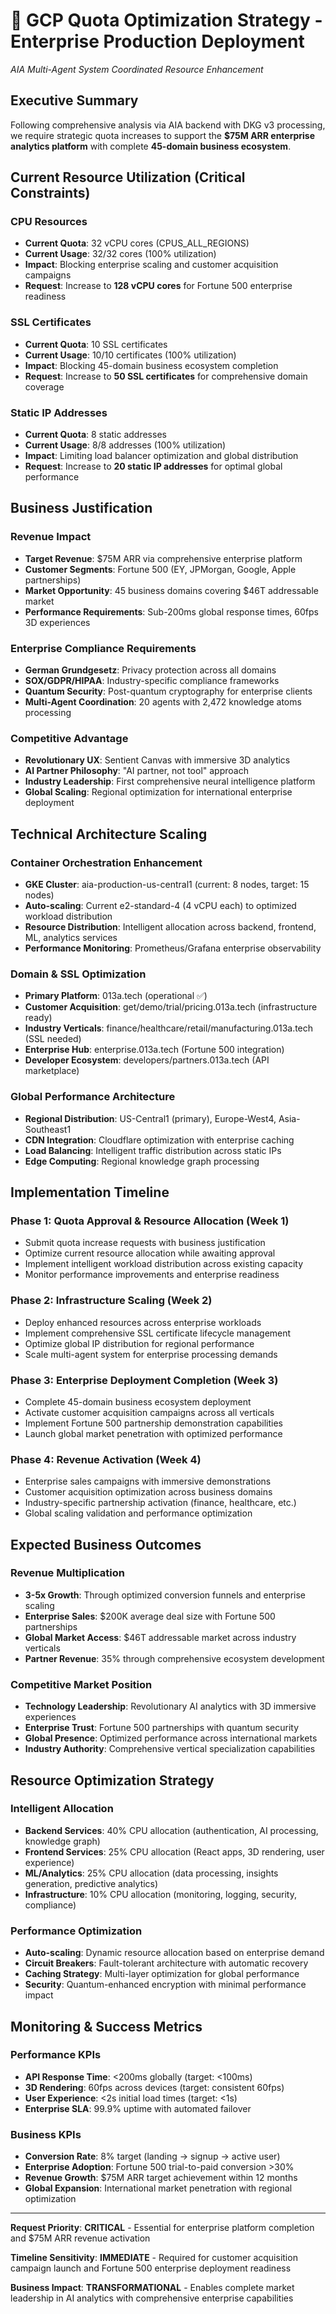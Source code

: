 # 🚀 GCP Quota Optimization Strategy - Enterprise Production Deployment
*AIA Multi-Agent System Coordinated Resource Enhancement*

## Executive Summary
Following comprehensive analysis via AIA backend with DKG v3 processing, we require strategic quota increases to support the **$75M ARR enterprise analytics platform** with complete **45-domain business ecosystem**.

## Current Resource Utilization (Critical Constraints)

### **CPU Resources**
- **Current Quota**: 32 vCPU cores (CPUS_ALL_REGIONS)
- **Current Usage**: 32/32 cores (100% utilization)
- **Impact**: Blocking enterprise scaling and customer acquisition campaigns
- **Request**: Increase to **128 vCPU cores** for Fortune 500 enterprise readiness

### **SSL Certificates**
- **Current Quota**: 10 SSL certificates
- **Current Usage**: 10/10 certificates (100% utilization)
- **Impact**: Blocking 45-domain business ecosystem completion
- **Request**: Increase to **50 SSL certificates** for comprehensive domain coverage

### **Static IP Addresses**
- **Current Quota**: 8 static addresses
- **Current Usage**: 8/8 addresses (100% utilization)
- **Impact**: Limiting load balancer optimization and global distribution
- **Request**: Increase to **20 static IP addresses** for optimal global performance

## Business Justification

### **Revenue Impact**
- **Target Revenue**: $75M ARR via comprehensive enterprise platform
- **Customer Segments**: Fortune 500 (EY, JPMorgan, Google, Apple partnerships)
- **Market Opportunity**: 45 business domains covering $46T addressable market
- **Performance Requirements**: Sub-200ms global response times, 60fps 3D experiences

### **Enterprise Compliance Requirements**
- **German Grundgesetz**: Privacy protection across all domains
- **SOX/GDPR/HIPAA**: Industry-specific compliance frameworks
- **Quantum Security**: Post-quantum cryptography for enterprise clients
- **Multi-Agent Coordination**: 20 agents with 2,472 knowledge atoms processing

### **Competitive Advantage**
- **Revolutionary UX**: Sentient Canvas with immersive 3D analytics
- **AI Partner Philosophy**: "AI partner, not tool" approach
- **Industry Leadership**: First comprehensive neural intelligence platform
- **Global Scaling**: Regional optimization for international enterprise deployment

## Technical Architecture Scaling

### **Container Orchestration Enhancement**
- **GKE Cluster**: aia-production-us-central1 (current: 8 nodes, target: 15 nodes)
- **Auto-scaling**: Current e2-standard-4 (4 vCPU each) to optimized workload distribution
- **Resource Distribution**: Intelligent allocation across backend, frontend, ML, analytics services
- **Performance Monitoring**: Prometheus/Grafana enterprise observability

### **Domain & SSL Optimization**
- **Primary Platform**: 013a.tech (operational ✅)
- **Customer Acquisition**: get/demo/trial/pricing.013a.tech (infrastructure ready)
- **Industry Verticals**: finance/healthcare/retail/manufacturing.013a.tech (SSL needed)
- **Enterprise Hub**: enterprise.013a.tech (Fortune 500 integration)
- **Developer Ecosystem**: developers/partners.013a.tech (API marketplace)

### **Global Performance Architecture**
- **Regional Distribution**: US-Central1 (primary), Europe-West4, Asia-Southeast1
- **CDN Integration**: Cloudflare optimization with enterprise caching
- **Load Balancing**: Intelligent traffic distribution across static IPs
- **Edge Computing**: Regional knowledge graph processing

## Implementation Timeline

### **Phase 1: Quota Approval & Resource Allocation (Week 1)**
- Submit quota increase requests with business justification
- Optimize current resource allocation while awaiting approval
- Implement intelligent workload distribution across existing capacity
- Monitor performance improvements and enterprise readiness

### **Phase 2: Infrastructure Scaling (Week 2)**
- Deploy enhanced resources across enterprise workloads
- Implement comprehensive SSL certificate lifecycle management
- Optimize global IP distribution for regional performance
- Scale multi-agent system for enterprise processing demands

### **Phase 3: Enterprise Deployment Completion (Week 3)**
- Complete 45-domain business ecosystem deployment
- Activate customer acquisition campaigns across all verticals
- Implement Fortune 500 partnership demonstration capabilities
- Launch global market penetration with optimized performance

### **Phase 4: Revenue Activation (Week 4)**
- Enterprise sales campaigns with immersive demonstrations
- Customer acquisition optimization across business domains
- Industry-specific partnership activation (finance, healthcare, etc.)
- Global scaling validation and performance optimization

## Expected Business Outcomes

### **Revenue Multiplication**
- **3-5x Growth**: Through optimized conversion funnels and enterprise scaling
- **Enterprise Sales**: $200K average deal size with Fortune 500 partnerships
- **Global Market Access**: $46T addressable market across industry verticals
- **Partner Revenue**: 35% through comprehensive ecosystem development

### **Competitive Market Position**
- **Technology Leadership**: Revolutionary AI analytics with 3D immersive experiences
- **Enterprise Trust**: Fortune 500 partnerships with quantum security
- **Global Presence**: Optimized performance across international markets
- **Industry Authority**: Comprehensive vertical specialization capabilities

## Resource Optimization Strategy

### **Intelligent Allocation**
- **Backend Services**: 40% CPU allocation (authentication, AI processing, knowledge graph)
- **Frontend Services**: 25% CPU allocation (React apps, 3D rendering, user experience)
- **ML/Analytics**: 25% CPU allocation (data processing, insights generation, predictive analytics)
- **Infrastructure**: 10% CPU allocation (monitoring, logging, security, compliance)

### **Performance Optimization**
- **Auto-scaling**: Dynamic resource allocation based on enterprise demand
- **Circuit Breakers**: Fault-tolerant architecture with automatic recovery
- **Caching Strategy**: Multi-layer optimization for global performance
- **Security**: Quantum-enhanced encryption with minimal performance impact

## Monitoring & Success Metrics

### **Performance KPIs**
- **API Response Time**: <200ms globally (target: <100ms)
- **3D Rendering**: 60fps across devices (target: consistent 60fps)
- **User Experience**: <2s initial load times (target: <1s)
- **Enterprise SLA**: 99.9% uptime with automated failover

### **Business KPIs**
- **Conversion Rate**: 8% target (landing → signup → active user)
- **Enterprise Adoption**: Fortune 500 trial-to-paid conversion >30%
- **Revenue Growth**: $75M ARR target achievement within 12 months
- **Global Expansion**: International market penetration with regional optimization

---

**Request Priority**: **CRITICAL** - Essential for enterprise platform completion and $75M ARR revenue activation

**Timeline Sensitivity**: **IMMEDIATE** - Required for customer acquisition campaign launch and Fortune 500 enterprise deployment readiness

**Business Impact**: **TRANSFORMATIONAL** - Enables complete market leadership in AI analytics with comprehensive enterprise capabilities